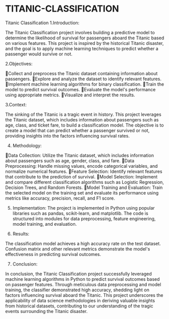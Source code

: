 # TITANIC-CLASSIFICATION
Titanic Classification
1.Introduction: 

The Titanic Classification project involves building a predictive model to determine the likelihood of survival for passengers aboard the Titanic based on various features. This project is inspired by the historical Titanic disaster, and the goal is to apply machine learning techniques to predict whether a passenger would survive or not.

2.Objectives:

Collect and preprocess the Titanic dataset containing information about passengers.
Explore and analyze the dataset to identify relevant features.
Implement machine learning algorithms for binary classification.
Train the model to predict survival outcomes.
Evaluate the model's performance using appropriate metrics.
Visualize and interpret the results.


3.Context: 

The sinking of the Titanic is a tragic event in history. This project leverages the Titanic dataset, which includes information about passengers such as age, class, and ticket fare, to build a classification model. The objective is to create a model that can predict whether a passenger survived or not, providing insights into the factors influencing survival rates.


4. Methodology:

Data Collection: Utilize the Titanic dataset, which includes information about passengers such as age, gender, class, and fare.
Data Preprocessing: Handle missing values, encode categorical variables, and normalize numerical features.
Feature Selection: Identify relevant features that contribute to the prediction of survival.
Model Selection: Implement and compare different classification algorithms such as Logistic Regression, Decision Trees, and Random Forests.
Model Training and Evaluation: Train the selected model on the training set and evaluate its performance using metrics like accuracy, precision, recall, and F1 score.


5. Implementation:
The project is implemented in Python using popular libraries such as pandas, scikit-learn, and matplotlib.
The code is structured into modules for data preprocessing, feature engineering, model training, and evaluation.

6. Results:

The classification model achieves a high accuracy rate on the test dataset.
Confusion matrix and other relevant metrics demonstrate the model's effectiveness in predicting survival outcomes.

7. Conclusion:

In conclusion, the Titanic Classification project successfully leveraged machine learning algorithms in Python to predict survival outcomes based on passenger features. Through meticulous data preprocessing and model training, the classifier demonstrated high accuracy, shedding light on factors influencing survival aboard the Titanic. This project underscores the applicability of data science methodologies in deriving valuable insights from historical datasets, contributing to our understanding of the tragic events surrounding the Titanic disaster.
